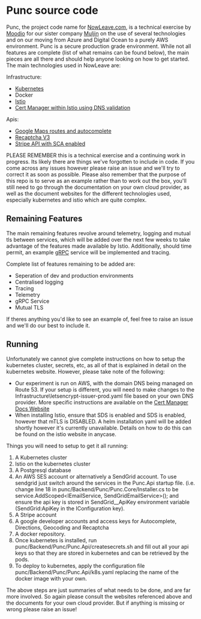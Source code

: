 
# Punc source code
Punc, the project code name for [NowLeave.com](https://www.nowleave.com), is a technical exercise by [Moodio](https://www.moodio.co.uk) for our sister company [Muljin](https://www.muljin.sg) on the use of several technologies and on our moving from Azure and Digital Ocean to a purely AWS environment.
Punc is a secure production grade environment. While not all features are complete (list of what remains can be found below), the main pieces are all there and should help anyone looking on how to get started.
The main technologies used in NowLeave are:

Infrastructure:
 - [Kubernetes](https://kubernetes.io/) 
 - Docker 
 - [Istio](https://istio.io/) 
 - [Cert Manager within Istio using DNS validation](https://docs.cert-manager.io/en/latest/)

Apis:
 - [Google Maps routes and autocomplete](https://developers.google.com/maps/documentation/javascript/places-autocomplete)
 - [Recaptcha V3](https://developers.google.com/recaptcha/docs/v3)
 - [Stripe API with SCA enabled](https://stripe.com)


PLEASE REMEMBER this is a technical exercise and a continuing work in progress. Its likely there are things we've forgotten to include in code. If you come across any issues however please raise an issue and we'll try to correct it as soon as possible. Please also remember that the purpose of this repo is to serve as an example rather than to work out the box, you'll still need to go through the documentation on your own cloud provider, as well as the document websites for the different technologies used, especially kubernetes and istio which are quite complex.

## Remaining Features
The main remaining features revolve around telemetry, logging and mutual tls between services, which will be added over the next few weeks to take advantage of the features made available by Istio. 
Additionally, should time permit, an example [gRPC]() service will be implemented and tracing.

Complete list of features remaining to be added are:

 - Seperation of dev and production environments 
 - Centralised logging
 - Tracing 
 - Telemetry 
 - gRPC Service 
 - Mutual TLS

If theres anything you'd like to see an example of, feel free to raise an issue and we'll do our best to include it.

## Running
Unfortunately we cannot give complete instructions on how to setup the kubernetes cluster, secrets, etc, as all of that is explained in detail on the kubernetes website.
However, please take note of the following:
 - Our experiment is run on AWS, with the domain DNS being managed on Route 53. If your setup is different, you will need to make changes to the Infrastructure\letsencrypt-issuer-prod.yaml file based on your own DNS provider. More specific instructions are available on the [Cert Manager Docs Website](https://docs.cert-manager.io/en/latest/tasks/issuers/setup-acme/dns01/index.html#id1)
 - When installing Istio, ensure that SDS is enabled and SDS is enabled, however that mTLS is DISABLED. A helm installation yaml will be added shortly however it's currently unavailable. Details on how to do this can be found on the istio website in anycase.

Things you will need to setup to get it all running:
1. A Kubernetes cluster
2. Istio on the kubernetes cluster
3. A Postgresql database
4. An AWS SES account or alternatively a SendGrid account. To use sendgrid just switch around the services in the Punc.Api startup file. (i.e. change line 18 in punc/Backend/Punc/Punc.Core/Installer.cs to be service.AddScoped<IEmailService, SendGridEmailService>(); and ensure the api key is stored in SendGrid__ApiKey environment variable (SendGrid:ApiKey in the IConfiguration key).
5. A Stripe account
6. A google developer accounts and access keys for Autocomplete, Directions, Geocoding and Recaptcha
7. A docker repository.
8. Once kubernetes is installed, run punc/Backend/Punc/Punc.Api/createsecrets.sh and fill out all your api keys so that they are stored in kubernetes and can be retrieved by the pods.
9. To deploy to kubernetes, apply the configuration file punc/Backend/Punc/Punc.Api/k8s.yaml replacing the name of the docker image with your own.

The above steps are just summaries of what needs to be done, and are far more involved. So again please consult the websites referenced above and the documents for your own cloud provider. But if anything is missing or wrong please raise an issue!
